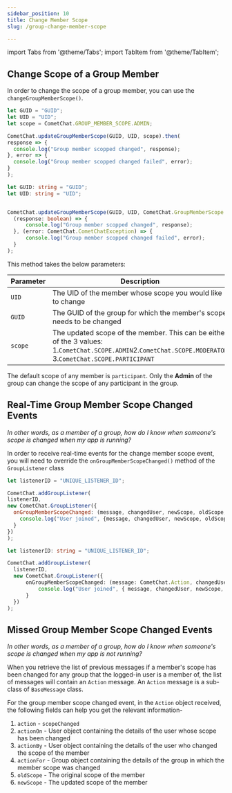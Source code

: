 ```yaml
---
sidebar_position: 10
title: Change Member Scope
slug: /group-change-member-scope

---
```


import Tabs from '@theme/Tabs';
import TabItem from '@theme/TabItem';

## Change Scope of a Group Member

In order to change the scope of a group member, you can use the `changeGroupMemberScope()`.

<Tabs>
<TabItem value="Change Scope" label="Change Scope">

  ```javascript
let GUID = "GUID";
let UID = "UID";
let scope = CometChat.GROUP_MEMBER_SCOPE.ADMIN;

CometChat.updateGroupMemberScope(GUID, UID, scope).then(
  response => {
    console.log("Group member scopped changed", response);
  }, error => {
    console.log("Group member scopped changed failed", error);
  }
);
  ```
</TabItem>
<TabItem value="ts" label="Typescript">

  ```typescript
let GUID: string = "GUID";
let UID: string = "UID";


CometChat.updateGroupMemberScope(GUID, UID, CometChat.GroupMemberScope.Admin).then(
    (response: boolean) => {
        console.log("Group member scopped changed", response);
    }, (error: CometChat.CometChatException) => {
        console.log("Group member scopped changed failed", error);
    }
);
  ```
</TabItem>
</Tabs>


This method takes the below parameters:

| Parameter | Description | 
| ---- | ---- | 
| `UID` | The UID of the member whose scope you would like to change | 
| `GUID` | The GUID of the group for which the member's scope needs to be changed | 
| `scope` | The updated scope of the member. This can be either of the 3 values:<br/>1.`CometChat.SCOPE.ADMIN`2.`CometChat.SCOPE.MODERATOR`<br/>3.`CometChat.SCOPE.PARTICIPANT` | 


The default scope of any member is `participant`. Only the **Admin** of the group can change the scope of any participant in the group.

## Real-Time Group Member Scope Changed Events

_In other words, as a member of a group, how do I know when someone's scope is changed when my app is running?_

In order to receive real-time events for the change member scope event, you will need to override the `onGroupMemberScopeChanged()` method of the `GroupListener` class


<Tabs>
<TabItem value="Group Listener" label="Group Listener">

  ```javascript
let listenerID = "UNIQUE_LISTENER_ID";

CometChat.addGroupListener(
  listenerID,
  new CometChat.GroupListener({
    onGroupMemberScopeChanged: (message, changedUser, newScope, oldScope, changedGroup) => {
      console.log("User joined", {message, changedUser, newScope, oldScope, changedGroup});
    }
  })
);
  ```
</TabItem>
<TabItem value="ts" label="Typescript">

  ```typescript
let listenerID: string = "UNIQUE_LISTENER_ID";

CometChat.addGroupListener(
    listenerID,
    new CometChat.GroupListener({
        onGroupMemberScopeChanged: (message: CometChat.Action, changedUser: CometChat.User, newScope: string, oldScope: string, changedGroup: CometChat.Group) => {
            console.log("User joined", { message, changedUser, newScope, oldScope, changedGroup });
        }
    })
);
  ```
</TabItem>
</Tabs>


## Missed Group Member Scope Changed Events

_In other words, as a member of a group, how do I know when someone's scope is changed when my app is not running?_

When you retrieve the list of previous messages if a member's scope has been changed for any group that the logged-in user is a member of, the list of messages will contain an `Action` message. An `Action` message is a sub-class of `BaseMessage` class.

For the group member scope changed event, in the `Action` object received, the following fields can help you get the relevant information-

1. `action` - `scopeChanged`
2. `actionOn` - User object containing the details of the user whose scope has been changed
3. `actionBy` - User object containing the details of the user who changed the scope of the member
4. `actionFor` - Group object containing the details of the group in which the member scope was changed
5. `oldScope` - The original scope of the member
6. `newScope` - The updated scope of the member